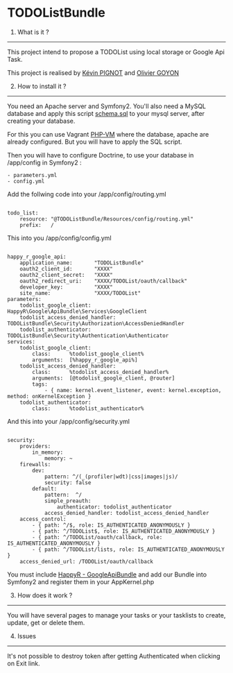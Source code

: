 TODOListBundle
==============

1. What is it ?
---------------

This project intend to propose a TODOList using local storage or Google Api Task.

This project is realised by [Kévin PIGNOT](https://github.com/Cartman117) and [Olivier GOYON](https://github.com/ss-bb)

2. How to install it ?
----------------------

You need an Apache server and Symfony2. You'll also need a MySQL database and apply this script [schema.sql](https://github.com/Cartman117/TODOListBundle/blob/master/schema.sql)
to your mysql server, after creating your database.

For this you can use Vagrant [PHP-VM](https://github.com/willdurand-edu/php-vm) where the database, apache are already configured. But you will have to apply the SQL script.

Then you will have to configure Doctrine, to use your database in /app/config in Symfony2 :

    - parameters.yml
    - config.yml

Add the follwing code into your /app/config/routing.yml

<code>
todo_list:
    resource: "@TODOListBundle/Resources/config/routing.yml"
    prefix:   /
</code>

This into you /app/config/config.yml

<code>
happy_r_google_api:
    application_name:       "TODOListBundle"
    oauth2_client_id:       "XXXX"
    oauth2_client_secret:   "XXXX"
    oauth2_redirect_uri:    "XXXX/TODOList/oauth/callback"
    developer_key:          "XXXX"
    site_name:              "XXXX/TODOList"
parameters:
    todolist_google_client:         HappyR\Google\ApiBundle\Services\GoogleClient
    todolist_access_denied_handler: TODOListBundle\Security\Authorization\AccessDeniedHandler
    todolist_authenticator:         TODOListBundle\Security\Authentication\Authenticator
services:
    todolist_google_client:
        class:      %todolist_google_client%
        arguments:  [%happy_r_google_api%]
    todolist_access_denied_handler:
        class:      %todolist_access_denied_handler%
        arguments:  [@todolist_google_client, @router]
        tags:
            - { name: kernel.event_listener, event: kernel.exception, method: onKernelException }
    todolist_authenticator:
        class:      %todolist_authenticator%
</code>

And this into your /app/config/security.yml

<code>
security:
    providers:
        in_memory:
            memory: ~
    firewalls:
        dev:
            pattern: ^/(_(profiler|wdt)|css|images|js)/
            security: false
        default:
            pattern:  ^/
            simple_preauth:
                authenticator: todolist_authenticator
            access_denied_handler: todolist_access_denied_handler
    access_control:
        - { path: ^/$, role: IS_AUTHENTICATED_ANONYMOUSLY }
        - { path: ^/TODOList$, role: IS_AUTHENTICATED_ANONYMOUSLY }
        - { path: ^/TODOList/oauth/callback, role: IS_AUTHENTICATED_ANONYMOUSLY }
        - { path: ^/TODOList/lists, role: IS_AUTHENTICATED_ANONYMOUSLY }
    access_denied_url: /TODOList/oauth/callback
</code>

You must include [HappyR - GoogleApiBundle](https://github.com/HappyR/GoogleApiBundle) and add our Bundle into Symfony2 and register them in your AppKernel.php

3. How does it work ?
---------------------

You will have several pages to manage your tasks or your tasklists to create, update, get or delete them.

4. Issues
---------

It's not possible to destroy token after getting Authenticated when clicking on Exit link.
